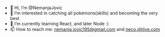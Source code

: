 - 👋 Hi, I’m @NemanjaJovic
- 👀 I’m interested in catching all pokemons(skills) and becoming the very best
- 🌱 I’m currently learning React, and later Node :)
- 📫 How to reach me: nemanja.jovic195@gmail.com and neco.j@live.com
